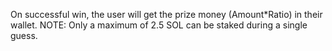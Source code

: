 On successful win, the user will get the prize money (Amount*Ratio) in their wallet. NOTE: Only a maximum of 2.5 SOL can be staked during a single guess.